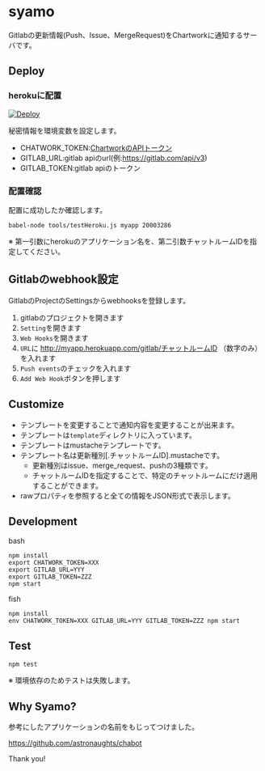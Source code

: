 syamo
=====

Gitlabの更新情報(Push、Issue、MergeRequest)をChartworkに通知するサーバです。

## Deploy
### herokuに配置
[![Deploy](https://www.herokucdn.com/deploy/button.png)](https://heroku.com/deploy)

秘密情報を環境変数を設定します。

- CHATWORK_TOKEN:[ChartworkのAPIトークン](http://developer.chatwork.com/ja/)
- GITLAB_URL:gitlab apiのurl(例:https://gitlab.com/api/v3)
- GITLAB_TOKEN:gitlab apiのトークン


### 配置確認
配置に成功したか確認します。

```
babel-node tools/testHeroku.js myapp 20003286
```

※ 第一引数にherokuのアプリケーション名を、第二引数チャットルームIDを指定してください。


## Gitlabのwebhook設定
GitlabのProjectのSettingsからwebhooksを登録します。

1. gitlabのプロジェクトを開きます
1. `Setting`を開きます
1. `Web Hooks`を開きます
1. `URL`に http://myapp.herokuapp.com/gitlab/チャットルームID （数字のみ） を入れます
1. `Push events`のチェックを入れます
1. `Add Web Hook`ボタンを押します

## Customize

- テンプレートを変更することで通知内容を変更することが出来ます。
- テンプレートは`template`ディレクトリに入っています。
- テンプレートはmustacheテンプレートです。
- テンプレート名は更新種別[.チャットルームID].mustacheです。
  - 更新種別はissue、merge_request、pushの3種類です。
  - チャットルームIDを指定することで、特定のチャットルームにだけ適用することができます。
- rawプロパティを参照すると全ての情報をJSON形式で表示します。

## Development

bash

```
npm install
export CHATWORK_TOKEN=XXX
export GITLAB_URL=YYY
export GITLAB_TOKEN=ZZZ
npm start
```

fish

```
npm install
env CHATWORK_TOKEN=XXX GITLAB_URL=YYY GITLAB_TOKEN=ZZZ npm start
```

## Test

```
npm test
```

※ 環境依存のためテストは失敗します。

## Why Syamo?
参考にしたアプリケーションの名前をもじってつけました。

https://github.com/astronaughts/chabot

Thank you!
